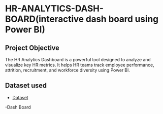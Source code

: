 # HR-ANALYTICS-DASH-BOARD(interactive dash board using Power BI)
## Project Objective
The HR Analytics Dashboard is a powerful tool designed to analyze and visualize key HR metrics.
It helps HR teams track employee performance, attrition, recruitment, and workforce diversity using Power BI.

## Dataset used
- <a href="https://github.com/lakshminarayank519/HR-ANALYTICS-DASH-BOARD/blob/main/HR%20Data.xlsx">Dataset</a>

-Dash Board <a href = "![HR Analytics Dashboard img](https://github.com/user-attachments/assets/553908ca-5de1-4fa9-9294-0f2448c0bb96)"> </a>




